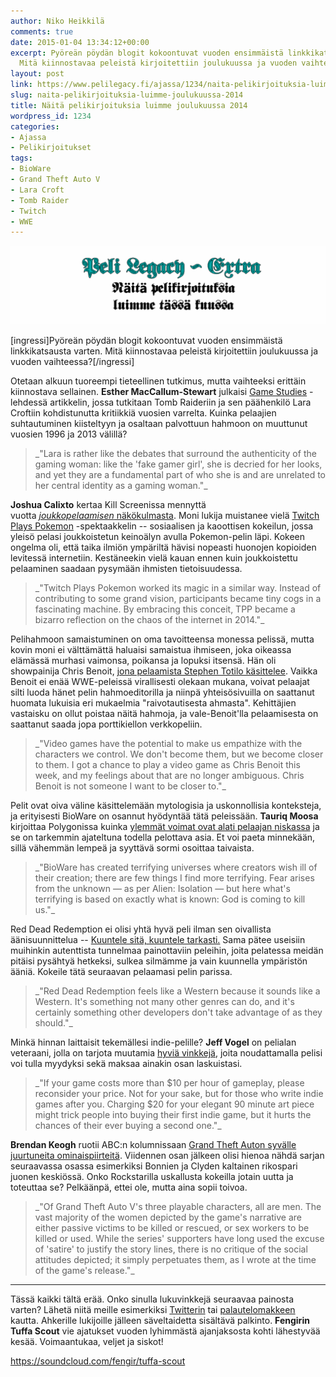 ```yaml
---
author: Niko Heikkilä
comments: true
date: 2015-01-04 13:34:12+00:00
excerpt: Pyöreän pöydän blogit kokoontuvat vuoden ensimmäistä linkkikatsausta varten.
  Mitä kiinnostavaa peleistä kirjoitettiin joulukuussa ja vuoden vaihteessa?
layout: post
link: https://www.pelilegacy.fi/ajassa/1234/naita-pelikirjoituksia-luimme-joulukuussa-2014
slug: naita-pelikirjoituksia-luimme-joulukuussa-2014
title: Näitä pelikirjoituksia luimme joulukuussa 2014
wordpress_id: 1234
categories:
- Ajassa
- Pelikirjoitukset
tags:
- BioWare
- Grand Theft Auto V
- Lara Croft
- Tomb Raider
- Twitch
- WWE
---
```


[![Näitä pelikirjoituksia luimme tässä kuussa](/uploads/2015/02/pelikirjoitukset.png)](/uploads/2015/02/pelikirjoitukset.png)





[ingressi]Pyöreän pöydän blogit kokoontuvat vuoden ensimmäistä linkkikatsausta varten. Mitä kiinnostavaa peleistä kirjoitettiin joulukuussa ja vuoden vaihteessa?[/ingressi]



Otetaan alkuun tuoreempi tieteellinen tutkimus, mutta vaihteeksi erittäin kiinnostava sellainen. **Esther MacCallum-Stewart** julkaisi [Game Studies](http://gamestudies.org/1402/articles/maccallumstewart) -lehdessä artikkelin, jossa tutkitaan Tomb Raideriin ja sen päähenkilö Lara Croftiin kohdistunutta kritiikkiä vuosien varrelta. Kuinka pelaajien suhtautuminen kiisteltyyn ja osaltaan palvottuun hahmoon on muuttunut vuosien 1996 ja 2013 välillä?



<blockquote>_"Lara is rather like the debates that surround the authenticity of the gaming woman: like the 'fake gamer girl', she is decried for her looks, and yet they are a fundamental part of who she is and are unrelated to her central identity as a gaming woman."_</blockquote>



**Joshua Calixto** kertaa Kill Screenissa mennyttä vuotta [_joukkopelaamisen_ näkökulmasta](http://killscreendaily.com/articles/twitch-plays-pokemon-and-year-crowdplaying/). Moni lukija muistanee vielä [Twitch Plays Pokemon](https://en.wikipedia.org/wiki/Twitch_Plays_Pok%C3%A9mon) -spektaakkelin -- sosiaalisen ja kaoottisen kokeilun, jossa yleisö pelasi joukkoistetun keinoälyn avulla Pokemon-pelin läpi. Kokeen ongelma oli, että taika ilmiön ympäriltä hävisi nopeasti huonojen kopioiden levitessä internetiin. Kestäneekin vielä kauan ennen kuin joukkoistettu pelaaminen saadaan pysymään ihmisten tietoisuudessa.



<blockquote>_"Twitch Plays Pokemon worked its magic in a similar way. Instead of contributing to some grand vision, participants became tiny cogs in a fascinating machine. By embracing this conceit, TPP became a bizarro reflection on the chaos of the internet in 2014."_</blockquote>



Pelihahmoon samaistuminen on oma tavoitteensa monessa pelissä, mutta kovin moni ei välttämättä haluaisi samaistua ihmiseen, joka oikeassa elämässä murhasi vaimonsa, poikansa ja lopuksi itsensä. Hän oli showpainija Chris Benoit, [jona pelaamista Stephen Totilo käsittelee](http://kotaku.com/i-was-chris-benoit-playing-a-video-game-as-a-real-life-1669955314). Vaikka Benoit ei enää WWE-peleissä virallisesti olekaan mukana, voivat pelaajat silti luoda hänet pelin hahmoeditorilla ja niinpä yhteisösivuilla on saattanut huomata lukuisia eri mukaelmia "raivotautisesta ahmasta". Kehittäjien vastaisku on ollut poistaa näitä hahmoja, ja vale-Benoit'lla pelaamisesta on saattanut saada jopa porttikiellon verkkopeliin.



<blockquote>_"Video games have the potential to make us empathize with the characters we control. We don't become them, but we become closer to them. I got a chance to play a video game as Chris Benoit this week, and my feelings about that are no longer ambiguous. Chris Benoit is not someone I want to be closer to."_</blockquote>



Pelit ovat oiva väline käsittelemään mytologisia ja uskonnollisia konteksteja, ja erityisesti BioWare on osannut hyödyntää tätä peleissään. **Tauriq Moosa** kirjoittaa Polygonissa kuinka [ylemmät voimat ovat alati pelaajan niskassa](http://www.polygon.com/2014/12/12/7381535/bioware-mass-effect-dragon-age-religion-death) ja se on tarkemmin ajateltuna todella pelottava asia. Et voi paeta minnekään, sillä vähemmän lempeä ja syyttävä sormi osoittaa taivaista.



<blockquote>_"BioWare has created terrifying universes where creators wish ill of their creation; there are few things I find more terrifying. Fear arises from the unknown — as per Alien: Isolation — but here what's terrifying is based on exactly what is known: God is coming to kill us."_</blockquote>



Red Dead Redemption ei olisi yhtä hyvä peli ilman sen oivallista äänisuunnittelua -- [Kuuntele sitä, kuuntele tarkasti.](http://kotaku.com/to-really-appreciate-red-dead-redemption-listen-to-it-1667492922) Sama pätee useisiin muihinkin autenttista tunnelmaa painottaviin peleihin, joita pelatessa meidän pitäisi pysähtyä hetkeksi, sulkea silmämme ja vain kuunnella ympäristön ääniä. Kokeile tätä seuraavan pelaamasi pelin parissa.



<blockquote>_"Red Dead Redemption feels like a Western because it sounds like a Western. It's something not many other genres can do, and it's certainly something other developers don't take advantage of as they should."_</blockquote>



Minkä hinnan laittaisit tekemällesi indie-pelille? **Jeff Vogel** on pelialan veteraani, jolla on tarjota muutamia [hyviä vinkkejä](http://jeff-vogel.blogspot.fi/2014/12/how-youre-going-to-price-your-computer.html), joita noudattamalla pelisi voi tulla myydyksi sekä maksaa ainakin osan laskuistasi.



<blockquote>_"If your game costs more than $10 per hour of gameplay, please reconsider your price. Not for your sake, but for those who write indie games after you. Charging $20 for your elegant 90 minute art piece might trick people into buying their first indie game, but it hurts the chances of their ever buying a second one."_</blockquote>



**Brendan Keogh** ruotii ABC:n kolumnissaan [Grand Theft Auton syvälle juurtuneita ominaispiirteitä](http://www.abc.net.au/news/2014-12-05/keogh-grand-theft-auto/5944916). Viidennen osan jälkeen olisi hienoa nähdä sarjan seuraavassa osassa esimerkiksi Bonnien ja Clyden kaltainen rikospari juonen keskiössä. Onko Rockstarilla uskallusta kokeilla jotain uutta ja toteuttaa se? Pelkäänpä, ettei ole, mutta aina sopii toivoa.



<blockquote>_"Of Grand Theft Auto V's three playable characters, all are men. The vast majority of the women depicted by the game's narrative are either passive victims to be killed or rescued, or sex workers to be killed or used. While the series' supporters have long used the excuse of 'satire' to justify the story lines, there is no critique of the social attitudes depicted; it simply perpetuates them, as I wrote at the time of the game's release."_</blockquote>





* * *



Tässä kaikki tältä erää. Onko sinulla lukuvinkkejä seuraavaa painosta varten? Lähetä niitä meille esimerkiksi [Twitterin](https://twitter.com/PeliLegacy) tai [palautelomakkeen](http://www.pelilegacy.fi/palaute) kautta. Ahkerille lukijoille jälleen säveltaidetta sisältävä palkinto. **Fengirin Tuffa Scout** vie ajatukset vuoden lyhimmästä ajanjaksosta kohti lähestyvää kesää. Voimaantukaa, veljet ja siskot!

https://soundcloud.com/fengir/tuffa-scout
